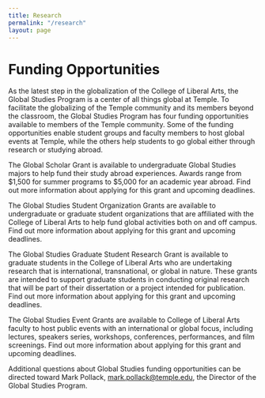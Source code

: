 ```yaml
---
title: Research
permalink: "/research"
layout: page
---
```

# Funding Opportunities

As the latest step in the globalization of the College of Liberal Arts, the Global Studies Program is a center of all things global at Temple. To facilitate the globalizing of the Temple community and its members beyond the classroom, the Global Studies Program has four funding opportunities available to members of the Temple community. Some of the funding opportunities enable student groups and faculty members to host global events at Temple, while the others help students to go global either through research or studying abroad.

The Global Scholar Grant is available to undergraduate Global Studies majors to help fund their study abroad experiences.  Awards range from $1,500 for summer programs to $5,000 for an academic year abroad. Find out more information about applying for this grant and upcoming deadlines.

The Global Studies Student Organization Grants are available to undergraduate or graduate student organizations that are affiliated with the College of Liberal Arts to help fund global activities both on and off campus. Find out more information about applying for this grant and upcoming deadlines.

The Global Studies Graduate Student Research Grant is available to graduate students in the College of Liberal Arts who are undertaking research that is international, transnational, or global in nature.  These grants are intended to support graduate students in conducting original research that will be part of their dissertation or a project intended for publication.  Find out more information about applying for this grant and upcoming deadlines.

The Global Studies Event Grants are available to College of Liberal Arts faculty to host public events with an international or global focus, including lectures, speakers series, workshops, conferences, performances, and film screenings. Find out more information about applying for this grant and upcoming deadlines.

Additional questions about Global Studies funding opportunities can be directed toward Mark Pollack, mark.pollack@temple.edu, the Director of the Global Studies Program.
